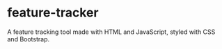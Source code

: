 # feature-tracker
A feature tracking tool made with HTML and JavaScript, styled with CSS and Bootstrap.
